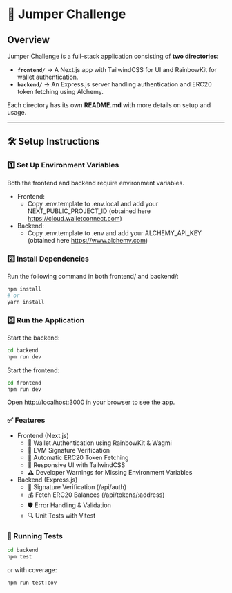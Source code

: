 # 🚀 Jumper Challenge

## Overview

Jumper Challenge is a full-stack application consisting of **two directories**:

- **`frontend/`** → A Next.js app with TailwindCSS for UI and RainbowKit for wallet authentication.
- **`backend/`** → An Express.js server handling authentication and ERC20 token fetching using Alchemy.

Each directory has its own **README.md** with more details on setup and usage.

---

## 🛠 Setup Instructions

### **1️⃣ Set Up Environment Variables**

Both the frontend and backend require environment variables.

- Frontend:
  - Copy .env.template to .env.local and add your NEXT_PUBLIC_PROJECT_ID (obtained here https://cloud.walletconnect.com)
- Backend:
  - Copy .env.template to .env and add your ALCHEMY_API_KEY (obtained here https://www.alchemy.com)

### **2️⃣ Install Dependencies**

Run the following command in both frontend/ and backend/:

```bash
npm install
# or
yarn install
```

### **3️⃣ Run the Application**

Start the backend:

```bash
cd backend
npm run dev
```

Start the frontend:

```bash
cd frontend
npm run dev
```

Open http://localhost:3000 in your browser to see the app.

### **✅ Features**

- Frontend (Next.js)
  - 🦄 Wallet Authentication using RainbowKit & Wagmi
  - 🔗 EVM Signature Verification
  - 🔄 Automatic ERC20 Token Fetching
  - 🎨 Responsive UI with TailwindCSS
  - ⚠️ Developer Warnings for Missing Environment Variables
- Backend (Express.js)
  - 🔑 Signature Verification (/api/auth)
  - 💰 Fetch ERC20 Balances (/api/tokens/:address)
  - 🛡 Error Handling & Validation
  - 🔍 Unit Tests with Vitest

### **🧪 Running Tests**

```bash
cd backend
npm test
```

or with coverage:

```bash
npm run test:cov
```
